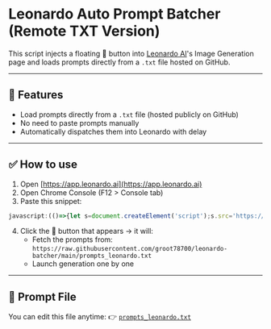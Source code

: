 # Leonardo Auto Prompt Batcher (Remote TXT Version)

This script injects a floating 📂 button into [Leonardo AI](https://app.leonardo.ai)'s Image Generation page and loads prompts directly from a `.txt` file hosted on GitHub.

---

## 🧠 Features

- Load prompts directly from a `.txt` file (hosted publicly on GitHub)
- No need to paste prompts manually
- Automatically dispatches them into Leonardo with delay

---

## ✅ How to use

1. Open [https://app.leonardo.ai](https://app.leonardo.ai)
2. Open Chrome Console (F12 > Console tab)
3. Paste this snippet:

```javascript
javascript:(()=>{let s=document.createElement('script');s.src='https://cdn.jsdelivr.net/gh/groot78700/leonardo-batcher@main/auto-batch-from-txt.js';document.body.appendChild(s);})()
```

4. Click the 📂 button that appears → it will:
   - Fetch the prompts from:  
     `https://raw.githubusercontent.com/groot78700/leonardo-batcher/main/prompts_leonardo.txt`
   - Launch generation one by one

---

## 📂 Prompt File

You can edit this file anytime:
👉 [`prompts_leonardo.txt`](https://github.com/groot78700/leonardo-batcher/blob/main/prompts_leonardo.txt)

